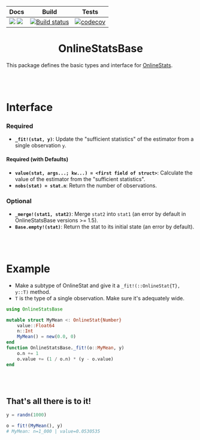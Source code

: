 
| Docs | Build | Tests |
|------|--------|-------|
| [![](https://img.shields.io/badge/docs-stable-blue.svg)](https://joshday.github.io/OnlineStats.jl/stable) [![](https://img.shields.io/badge/docs-latest-blue.svg)](https://joshday.github.io/OnlineStats.jl/latest)  | [![Build status](https://github.com/joshday/OnlineStatsBase.jl/workflows/CI/badge.svg)](https://github.com/joshday/OnlineStatsBase.jl/actions?query=workflow%3ACI+branch%3Amaster) | [![codecov](https://codecov.io/gh/joshday/OnlineStatsBase.jl/branch/master/graph/badge.svg)](https://codecov.io/gh/joshday/OnlineStatsBase.jl) |

<h1 align="center">OnlineStatsBase</h1>

This package defines the basic types and interface for [OnlineStats](https://github.com/joshday/OnlineStats.jl).

<br><br>

# Interface

### Required

- **`_fit!(stat, y)`**: Update the "sufficient statistics" of the estimator from a single observation `y`.

#### Required (with Defaults)

- **`value(stat, args...; kw...) = <first field of struct>`**:  Calculate the value of the estimator from the "sufficient statistics".
- **`nobs(stat) = stat.n`**: Return the number of observations.

### Optional

- **`_merge!(stat1, stat2)`**: Merge `stat2` into `stat1` (an error by default in OnlineStatsBase versions >= 1.5).
- **`Base.empty!(stat)`**: Return the stat to its initial state (an error by default).

<br><br>

# Example

- Make a subtype of OnlineStat and give it a `_fit!(::OnlineStat{T}, y::T)` method.
- `T` is the type of a single observation.  Make sure it's adequately wide.

```julia
using OnlineStatsBase

mutable struct MyMean <: OnlineStat{Number}
    value::Float64
    n::Int
    MyMean() = new(0.0, 0)
end
function OnlineStatsBase._fit!(o::MyMean, y)
    o.n += 1
    o.value += (1 / o.n) * (y - o.value)
end
```

<br><br>

## That's all there is to it!

```julia
y = randn(1000)

o = fit!(MyMean(), y)
# MyMean: n=1_000 | value=0.0530535
```
